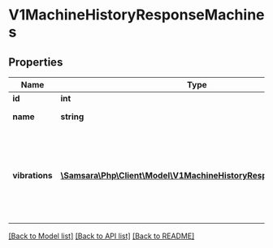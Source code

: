 # V1MachineHistoryResponseMachines

## Properties
Name | Type | Description | Notes
------------ | ------------- | ------------- | -------------
**id** | **int** | Machine ID | [optional] 
**name** | **string** | Machine name | [optional] 
**vibrations** | [**\Samsara\Php\Client\Model\V1MachineHistoryResponseVibrations[]**](V1MachineHistoryResponseVibrations.md) | List of vibration datapoints, with timestamp and vibration measurement for x/y/z axis in mm/s | [optional] 

[[Back to Model list]](../../README.md#documentation-for-models) [[Back to API list]](../../README.md#documentation-for-api-endpoints) [[Back to README]](../../README.md)


